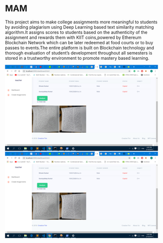 # MAM
This project aims to make college assignments more meaningful to students by avoiding plagiarism using Deep Learning based text similarity matching algorithm.It assigns scores to students based on the authenticity of the assignment and rewards them with KIIT coins,powered by Ethereum Blockchain Network which can be later redeemed at food courts or to buy passes to events.The entire platform is built on Blockchain  technology and thorough evaluation of student’s development throughout all semesters is stored in a trustworthy environment to promote mastery based learning.

![Dashboard](https://github.com/SoumyadeepJana/MAM-1/blob/master/Picture1.png)
![Dashboard](https://github.com/SoumyadeepJana/MAM-1/blob/master/Picture1.png)
